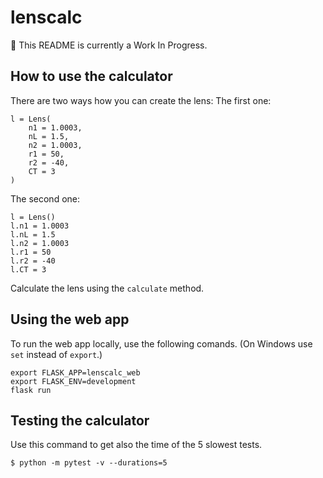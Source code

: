 # lenscalc

:construction: This README is currently a Work In Progress.

## How to use the calculator

There are two ways how you can create the lens:
The first one:
```
l = Lens(
    n1 = 1.0003,
    nL = 1.5,
    n2 = 1.0003,
    r1 = 50,
    r2 = -40,
    CT = 3
)
```
The second one:
```
l = Lens()
l.n1 = 1.0003
l.nL = 1.5
l.n2 = 1.0003
l.r1 = 50
l.r2 = -40
l.CT = 3
```

Calculate the lens using the `calculate` method.

## Using the web app

To run the web app locally, use the following comands.
(On Windows use `set` instead of `export`.)
```
export FLASK_APP=lenscalc_web
export FLASK_ENV=development
flask run
```

## Testing the calculator
Use this command to get also the time of the 5 slowest tests.
```
$ python -m pytest -v --durations=5
```
